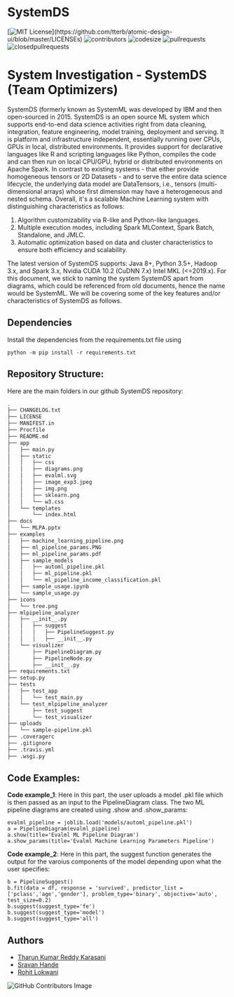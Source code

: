 # SystemDS
[![MIT License](https://img.shields.io/apm/l/atomic-design-ui.svg?)](https://github.com/tterb/atomic-design-ui/blob/master/LICENSEs)
![contributors](https://img.shields.io/github/contributors/TharunKumarReddy5/SystemDS.svg)
![codesize](https://img.shields.io/github/languages/code-size/TharunKumarReddy5/SystemDS.svg) 
![pullrequests](https://img.shields.io/github/issues-pr/TharunKumarReddy5/SystemDS.svg) 
![closedpullrequests](https://img.shields.io/github/issues-pr-closed-raw/TharunKumarReddy5/SystemDS.svg)

# System Investigation - SystemDS (Team Optimizers)

SystemDS (formerly known as SystemML was developed by IBM and then open-sourced in 2015. SystemDS is an open source ML system which supports end-to-end data science activities right from data cleaning, integration, feature engineering, model training, deployment and serving. It is platform and infrastructure independent, essentially running over CPUs, GPUs in local, distributed environments. It provides support for declarative languages like R and scripting languages like Python, compiles the code and can then run on local CPU/GPU, hybrid or distributed environments on Apache Spark. In contrast to existing systems - that either provide homogeneous tensors or 2D Datasets - and to serve the entire data science lifecycle, the underlying data model are DataTensors, i.e., tensors (multi-dimensional arrays) whose first dimension may have a heterogeneous and nested schema. Overall, it's a scalable Machine Learning system with distinguishing characteristics as follows:

1. Algorithm customizability via R-like and Python-like languages.
2. Multiple execution modes, including Spark MLContext, Spark Batch, Standalone, and JMLC.
3. Automatic optimization based on data and cluster characteristics to ensure both efficiency and scalability.

The latest version of SystemDS supports: Java 8+, Python 3.5+, Hadoop 3.x, and Spark 3.x, Nvidia CUDA 10.2 (CuDNN 7.x) Intel MKL (<=2019.x). For this document, we stick to naming the system SystemDS apart from diagrams, which could be referenced from old documents, hence the name would be SystemML. We will be covering some of the key features and/or characteristics of SystemDS as follows.

## Dependencies

Install the dependencies from the requirements.txt file using

    python -m pip install -r requirements.txt
    
## Repository Structure:
Here are the main folders in our github SystemDS repository:
```bash
.
├── CHANGELOG.txt
├── LICENSE
├── MANIFEST.in
├── Procfile
├── README.md
├── app
│   ├── main.py
│   ├── static
│   │   ├── css
│   │   ├── diagrams.png
│   │   ├── evalml.svg
│   │   ├── image_exp3.jpeg
│   │   ├── img.png
│   │   ├── sklearn.png
│   │   └── w3.css
│   └── templates
│       └── index.html
├── docs
│   └── MLPA.pptx
├── examples
│   ├── machine_learning_pipeline.png
│   ├── ml_pipeline_params.PNG
│   ├── ml_pipeline_params.pdf
│   ├── sample_models
│   │   ├── automl_pipeline.pkl
│   │   ├── ml_pipeline.pkl
│   │   └── ml_pipeline_income_classification.pkl
│   ├── sample_usage.ipynb
│   └── sample_usage.py
├── icons
│   └── tree.png
├── mlpipeline_analyzer
│   ├── __init__.py
│   │   ├── suggest
│   │   │	├── PipelineSuggest.py
│   │   │	├── __init__.py
│   └── visualizer
│       ├── PipelineDiagram.py
│       ├── PipelineNode.py
│       ├── __init__.py
├── requirements.txt
├── setup.py
├── tests
│   ├── test_app
│   │   └── test_main.py
│   └── test_mlpipeline_analyzer
│       ├── test_suggest
│       └── test_visualizer
├── uploads
│   └── sample-pipeline.pkl
├── .coveragerc
├── .gitignore
├── .travis.yml
├── .wsgi.py
```

## Code Examples:

**Code example_1**: Here in this part, the user uploads a model .pkl file which is then passed as an input to the PipelineDiagram class. The two ML pipeline diagrams are created using .show and .show_params:

    evalml_pipeline = joblib.load('models/automl_pipeline.pkl')
    a = PipelineDiagram(evalml_pipeline)
    a.show(title='Evalml ML Pipeline Diagram')
    a.show_params(title='Evalml Machine Learning Parameters Pipeline')

**Code example_2**: Here in this part, the suggest function generates the output for the varoius components of the model depending upon what the user specifies:

    b = PipelineSuggest()
    b.fit(data = df, response = 'survived', predictor_list = ['pclass','age','gender'], problem_type='binary', objective='auto', test_size=0.2)
    b.suggest(suggest_type='fe')
    b.suggest(suggest_type='model')
    b.suggest(suggest_type='all')    

## Authors
- [Tharun Kumar Reddy Karasani](https://github.com/TharunKumarReddy5)
- [Sravan Hande](https://github.com/sravankr96)
- [Rohit Lokwani](https://github.com/rohitl17)

![GitHub Contributors Image](https://contrib.rocks/image?repo=TharunKumarReddy5/SystemDS)


